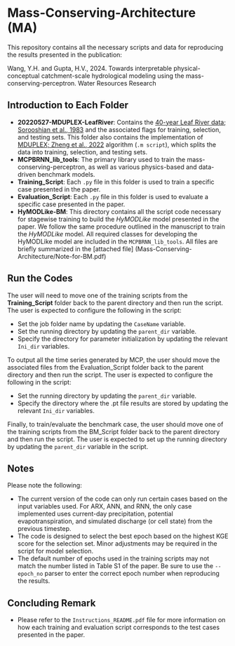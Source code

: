 # Mass-Conserving-Architecture (MA)

This repository contains all the necessary scripts and data for reproducing the results presented in the publication: 

Wang, Y.H. and Gupta, H.V., 2024. Towards interpretable physical-conceptual catchment-scale hydrological modeling using the mass-conserving-perceptron. Water Resources Research

## Introduction to Each Folder

* **20220527-MDUPLEX-LeafRiver**:
  Contains the [40-year Leaf River data; Sorooshian et al., 1983](https://agupubs.onlinelibrary.wiley.com/doi/10.1029/WR019i001p00251) and the associated flags for training, selection, and testing sets. This 
  folder also contains the implementation of [MDUPLEX; Zheng et al., 2022](https://agupubs.onlinelibrary.wiley.com/doi/full/10.1029/2021WR031818) algorithm (```.m script```), which splits the data into 
  training, selection, and testing sets. 
* **MCPBRNN_lib_tools**:
  The primary library used to train the mass-conserving-perceptron, as well as various physics-based and data-driven benchmark models.
* **Training_Script**: 
  Each ```.py``` file in this folder is used to train a specific case presented in the paper.
* **Evaluation_Script**:
  Each ```.py``` file in this folder is used to evaluate a specific case presented in the paper.
* **HyMODLike-BM**:
  This directory contains all the script code necessary for stagewise training to build the *HyMODLike* model presented in the paper. We follow the same procedure outlined in the manuscript to train the *HyMODLike* model. All 
  required classes for developing the HyMODLike model are included in the ```MCPBRNN_lib_tools```.
All files are briefly summarized in the [attached file] (Mass-Conserving-Architecture/Note-for-BM.pdf)
  
## Run the Codes

The user will need to move one of the training scripts from the **Training_Script** folder back to the parent directory and then run the script. The user is expected to configure the following in the script:
* Set the job folder name by updating the ```CaseName``` variable.
* Set the running directory by updating the ```parent_dir``` variable.
* Specify the directory for parameter initialization by updating the relevant ```Ini_dir``` variables.

To output all the time series generated by MCP, the user should move the associated files from the Evaluation_Script folder back to the parent directory and then run the script. The user is expected to configure the following in the script:

* Set the running directory by updating the ```parent_dir``` variable.
* Specify the directory where the .pt file results are stored by updating the relevant ```Ini_dir``` variables.

Finally, to train/evaluate the benchmark case, the user should move one of the training scripts from the BM_Script folder back to the parent directory and then run the script. The user is expected to set up the running directory by updating the ```parent_dir``` variable in the script.

## Notes

Please note the following:
* The current version of the code can only run certain cases based on the input variables used. For ARX, ANN, and RNN, the only case implemented uses current-day precipitation, potential evapotranspiration, and simulated discharge (or cell state) from the previous timestep.
* The code is designed to select the best epoch based on the highest KGE score for the selection set. Minor adjustments may be required in the script for model selection.
* The default number of epochs used in the training scripts may not match the number listed in Table S1 of the paper. Be sure to use the ```--epoch_no``` parser to enter the correct epoch number when reproducing the results.

## Concluding Remark

* Please refer to the ```Instructions_README.pdf``` file for more information on how each training and evaluation script corresponds to the test cases presented in the paper.
